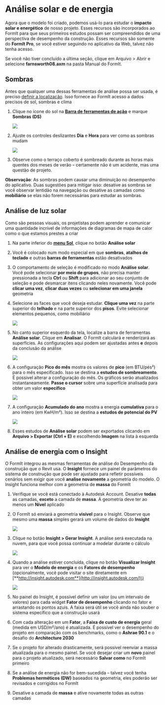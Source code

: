 # Análise solar e de energia

Agora que o modelo foi criado, podemos usá-lo para estudar o **impacto solar e energético** de nosso projeto. Esses recursos são incorporados ao FormIt para que seus primeiros estudos possam ser compreendidos de uma perspectiva de desempenho da construção. Esses recursos são somente do **FormIt Pro**, se você estiver seguindo no aplicativo da Web, talvez não tenha acesso.

Se você não tiver concluído a última seção, clique em Arquivo &gt; Abrir e selecione **farnsworth08.axm** na pasta Manual do FormIt.

## Sombras

Antes que qualquer uma dessas ferramentas de análise possa ser usada, é preciso [definir a localização](). Isso fornece ao FormIt acesso a dados precisos de sol, sombras e clima

1. Clique no ícone do sol na [**Barra de ferramentas de ação**](../../formit-introduction/tool-bars.md) e marque **Sombras \(DS\)**

   ![](../../.gitbook/assets/3bdf0e2a-0ad4-4aac-b6fc-5e789643b0d6.png)

2. Ajuste os controles deslizantes **Dia** e **Hora** para ver como as sombras mudam

   ![](../../.gitbook/assets/upperterracesketch_32.png)

3. Observe como o terraço coberto é sombreado durante as horas mais quentes dos meses de verão – certamente não é um acidente, mas uma questão de projeto.

**Observação**: As sombras podem causar uma diminuição no desempenho do aplicativo. Duas sugestões para mitigar isso: desative as sombras se você observar lentidão na navegação ou desative as camadas como **mobiliário** se elas não forem necessárias para estudar as sombras.

## Análise de luz solar

Como são pessoas visuais, os projetistas podem aprender e comunicar uma quantidade incrível de informações de diagramas de mapa de calor como o que estamos prestes a criar

1. Na parte inferior do [**menu Sol**](../../formit-introduction/tool-bars.md), clique no botão **Análise solar**
2. Você é colocado num modo especial em que **sombras**, **atalhos de teclado** e outras **barras de ferramentas** estão desativados
3. O comportamento de seleção é modificado no modo **Análise solar**. Você pode selecionar **por meio de grupos**, não precisa manter pressionada a tecla **Ctrl** ou **Shift** para adicionar ao seu conjunto de seleção e pode desmarcar itens clicando neles novamente. Você pode **clicar uma vez**, **clicar duas vezes** ou **selecionar em uma janela** geometria
4. Selecione as faces que você deseja estudar. **Clique uma vez** na parte superior do **telhado** e na parte superior dos **pisos**. Evite selecionar elementos pequenos, como mobiliário

   ![](../../.gitbook/assets/upperterracesketch_33.png)

5. No canto superior esquerdo da tela, localize a barra de ferramentas **Análise solar**. Clique em **Analisar**. O FormIt calculará e renderizará as superfícies. As configurações aqui podem ser ajustadas antes **e** depois da conclusão da análise

   ![](../../.gitbook/assets/solaranalysis.png)

6. A configuração **Pico do mês** mostra os valores de **pico** \(em BTU/pés²\) para o mês especificado. Isso se destina a **estudos de sombreamento**. É possível alterar a configuração do mês. Os gráficos serão atualizados instantaneamente. **Passe o cursor** sobre uma superfície analisada para obter um valor **específico**

   ![](../../.gitbook/assets/460060a0-ea3b-4095-af45-40045811be22.png)

7. A configuração **Acumulado do ano** mostra a energia **cumulativa** para o ano inteiro \(em KwH/m²\). Isso se destina a **estudos de potencial do PV**

   ![](../../.gitbook/assets/a9f61dfb-dfc9-4751-b145-b131a69c53cf.png)

8. Esses estudos de **Análise solar** podem ser exportados clicando em **Arquivo &gt; Exportar \(Ctrl + E\)** e escolhendo **Imagem** na lista à esquerda

## Análise de energia com o Insight

O FormIt integrou as mesmas ferramentas de análise do Desempenho da construção que o Revit usa. O **Insight** fornece um painel de parâmetros do sistema de construção que pode ser ajustado para refletir possíveis cenários sem exigir que você **analise novamente** a geometria do modelo. O Insight funciona melhor com a geometria de **massa** do FormIt

1. Verifique se você está conectado à Autodesk Account. Desative **todas** as camadas, **exceto** a camada de **massa**. A geometria deve ter ao menos um **Nível** aplicado
2. O FormIt só enviará a geometria **visível** para o Insight. Observe que mesmo uma **massa** simples gerará um volume de dados do **Insight**

   ![](../../.gitbook/assets/energymassing.png)

3. Clique no botão **Insight &gt; Gerar Insight**. A análise será executada na nuvem, para que você possa continuar a modelar durante o cálculo

   ![](../../.gitbook/assets/energymenu.png)

4. Quando a análise estiver concluída, clique no botão **Visualizar Insight** para ver o **Modelo de energia** e os **Fatores de desempenho** \(opcionalmente, você pode visitar o site diretamente em [**http://insight.autodesk.com**](http://insight.autodesk.com/)\)

   ![](../../.gitbook/assets/energydashboard.png)

5. No painel do Insight, é possível definir um valor \(ou um intervalo de valores\) para cada widget **Fator de desempenho** clicando no fator e arrastando os pontos azuis. A faixa será útil se você ainda não souber o sistema específico que a construção usará
6. Com cada alteração em um **Fator**, a **Faixa de custo de energia** geral (medida em USD/m²/ano\) é atualizada. É possível ver o desempenho do projeto em comparação com os benchmarks, como o **Ashrae 90.1** e o desafio do **Architecture 2030**
7. Se o projeto for alterado drasticamente, será possível reenviar a massa atualizada para o mesmo painel. Se você desejar criar um **novo** painel para o projeto atualizado, será necessário **Salvar como** no FormIt primeiro
8. Se a análise de energia não for bem-sucedida – talvez você tenha **Problemas herméticos \(DW\)** baseados na geometria, eles poderão ser revisados e corrigidos no FormIt
9. Desative a camada de **massa** e ative novamente todas as outras camadas

